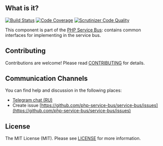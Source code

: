 ## What is it?

[![Build Status](https://travis-ci.org/php-service-bus/common.svg?branch=v4.0)](https://travis-ci.org/php-service-bus/common)
[![Code Coverage](https://scrutinizer-ci.com/g/php-service-bus/common/badges/coverage.png?b=v4.0)](https://scrutinizer-ci.com/g/php-service-bus/common/?branch=v4.0)
[![Scrutinizer Code Quality](https://scrutinizer-ci.com/g/php-service-bus/common/badges/quality-score.png?b=v4.0)](https://scrutinizer-ci.com/g/php-service-bus/common/?branch=v4.0)

This component is part of the [PHP Service Bus](https://github.com/php-service-bus/service-bus): contains common interfaces for implementing in the service bus.

## Contributing
Contributions are welcome! Please read [CONTRIBUTING](CONTRIBUTING.md) for details.

## Communication Channels
You can find help and discussion in the following places:
* [Telegram chat (RU)](https://t.me/php_service_bus)
* Create issue [https://github.com/php-service-bus/service-bus/issues](https://github.com/php-service-bus/service-bus/issues)

## License

The MIT License (MIT). Please see [LICENSE](LICENSE.md) for more information.
